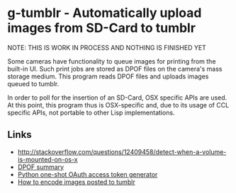 # g-tumblr - Automatically upload images from SD-Card to tumblr

NOTE:  THIS IS WORK IN PROCESS AND NOTHING IS FINISHED YET

Some cameras have functionality to queue images for printing from the
built-in UI.  Such print jobs are stored as DPOF files on the camera's
mass storage medium.  This program reads DPOF files and uploads images
queued to tumblr.

In order to poll for the insertion of an SD-Card, OSX specific APIs
are used.  At this point, this program thus is OSX-specific and, due
to its usage of CCL specific APIs, not portable to other Lisp
implementations.

## Links

 * http://stackoverflow.com/questions/12409458/detect-when-a-volume-is-mounted-on-os-x
 * [DPOF summary](http://panasonic.jp/dc/dpof_110/white_e.htm)
 * [Python one-shot OAuth access token generator](https://gist.github.com/2603387)
 * [How to encode images posted to tumblr](http://brainbackup.net/post/post-images-to-tumblr-using-phonegap-and-jsoauth.html)

